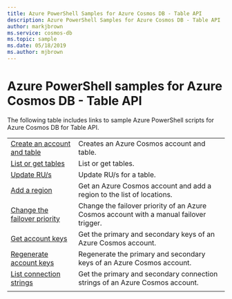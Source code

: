 ```yaml
---
title: Azure PowerShell Samples for Azure Cosmos DB - Table API
description: Azure PowerShell Samples for Azure Cosmos DB - Table API
author: markjbrown
ms.service: cosmos-db
ms.topic: sample
ms.date: 05/18/2019
ms.author: mjbrown
---
```


# Azure PowerShell samples for Azure Cosmos DB - Table API

The following table includes links to sample Azure PowerShell scripts for Azure Cosmos DB for Table API.

| | |
|---|---|
|[Create an account and table](scripts/powershell/table/ps-table-create.md?toc=%2fpowershell%2fmodule%2ftoc.json)| Creates an Azure Cosmos account and table. |
|[List or get tables](scripts/powershell/table/ps-table-list-get.md?toc=%2fpowershell%2fmodule%2ftoc.json)| List or get tables. |
|[Update RU/s](scripts/powershell/table/ps-table-ru-update.md?toc=%2fpowershell%2fmodule%2ftoc.json)| Update RU/s for a table. |
|[Add a region](scripts/powershell/common/ps-account-update.md?toc=%2fpowershell%2fmodule%2ftoc.json)| Get an Azure Cosmos account and add a region to the list of locations. |
|[Change the failover priority](scripts/powershell/common/ps-account-failover-priority-update.md?toc=%2fpowershell%2fmodule%2ftoc.json)| Change the failover priority of an Azure Cosmos account with a manual failover trigger. |
|[Get account keys](scripts/powershell/common/ps-account-key-get.md?toc=%2fpowershell%2fmodule%2ftoc.json)| Get the primary and secondary keys of an Azure Cosmos account. |
|[Regenerate account keys](scripts/powershell/common/ps-account-key-regenerate.md?toc=%2fpowershell%2fmodule%2ftoc.json)| Regenerate the primary and secondary keys of an Azure Cosmos account. |
|[List connection strings](scripts/powershell/common/ps-account-connection-string-get.md?toc=%2fpowershell%2fmodule%2ftoc.json)| Get the primary and secondary connection strings of an Azure Cosmos account. |
|||